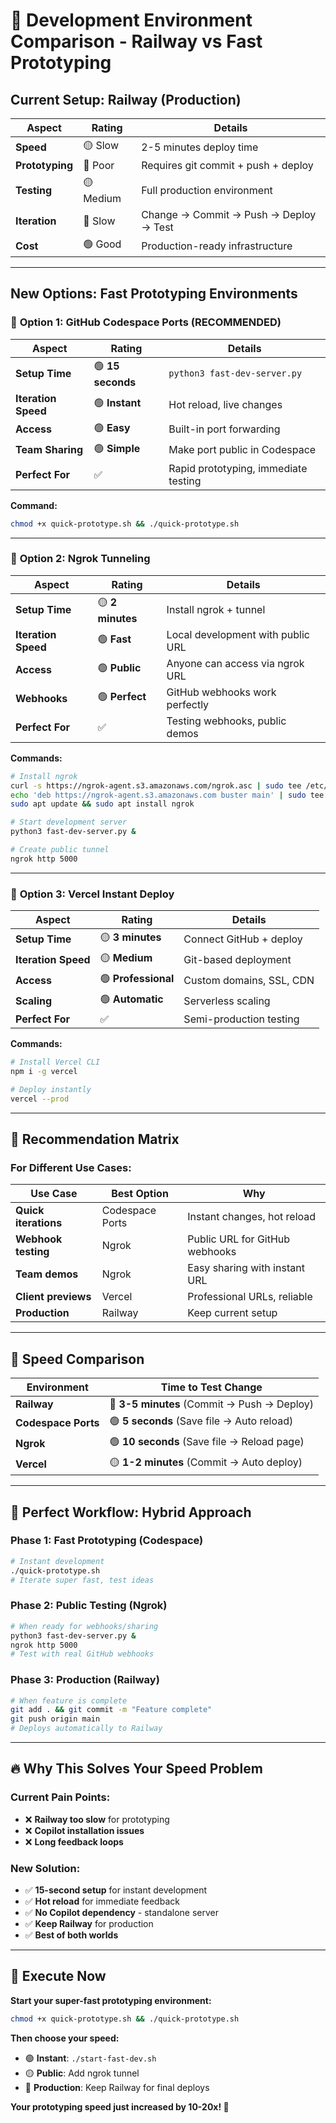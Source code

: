 # 🚀 Development Environment Comparison - Railway vs Fast Prototyping

## Current Setup: Railway (Production)
| Aspect | Rating | Details |
|--------|--------|---------|
| **Speed** | 🟡 Slow | 2-5 minutes deploy time |
| **Prototyping** | 🔴 Poor | Requires git commit + push + deploy |
| **Testing** | 🟡 Medium | Full production environment |
| **Iteration** | 🔴 Slow | Change → Commit → Push → Deploy → Test |
| **Cost** | 🟢 Good | Production-ready infrastructure |

---

## New Options: Fast Prototyping Environments

### 🥇 **Option 1: GitHub Codespace Ports (RECOMMENDED)**
| Aspect | Rating | Details |
|--------|--------|---------|
| **Setup Time** | 🟢 **15 seconds** | `python3 fast-dev-server.py` |
| **Iteration Speed** | 🟢 **Instant** | Hot reload, live changes |
| **Access** | 🟢 **Easy** | Built-in port forwarding |
| **Team Sharing** | 🟢 **Simple** | Make port public in Codespace |
| **Perfect For** | ✅ | Rapid prototyping, immediate testing |

**Command:**
```bash
chmod +x quick-prototype.sh && ./quick-prototype.sh
```

---

### 🥈 **Option 2: Ngrok Tunneling**
| Aspect | Rating | Details |
|--------|--------|---------|
| **Setup Time** | 🟡 **2 minutes** | Install ngrok + tunnel |
| **Iteration Speed** | 🟢 **Fast** | Local development with public URL |
| **Access** | 🟢 **Public** | Anyone can access via ngrok URL |
| **Webhooks** | 🟢 **Perfect** | GitHub webhooks work perfectly |
| **Perfect For** | ✅ | Testing webhooks, public demos |

**Commands:**
```bash
# Install ngrok
curl -s https://ngrok-agent.s3.amazonaws.com/ngrok.asc | sudo tee /etc/apt/trusted.gpg.d/ngrok.asc
echo 'deb https://ngrok-agent.s3.amazonaws.com buster main' | sudo tee /etc/apt/sources.list.d/ngrok.list
sudo apt update && sudo apt install ngrok

# Start development server
python3 fast-dev-server.py &

# Create public tunnel
ngrok http 5000
```

---

### 🥉 **Option 3: Vercel Instant Deploy**
| Aspect | Rating | Details |
|--------|--------|---------|
| **Setup Time** | 🟡 **3 minutes** | Connect GitHub + deploy |
| **Iteration Speed** | 🟡 **Medium** | Git-based deployment |
| **Access** | 🟢 **Professional** | Custom domains, SSL, CDN |
| **Scaling** | 🟢 **Automatic** | Serverless scaling |
| **Perfect For** | ✅ | Semi-production testing |

**Commands:**
```bash
# Install Vercel CLI
npm i -g vercel

# Deploy instantly
vercel --prod
```

---

## 🎯 **Recommendation Matrix**

### **For Different Use Cases:**

| Use Case | Best Option | Why |
|----------|------------|-----|
| **Quick iterations** | Codespace Ports | Instant changes, hot reload |
| **Webhook testing** | Ngrok | Public URL for GitHub webhooks |
| **Team demos** | Ngrok | Easy sharing with instant URL |
| **Client previews** | Vercel | Professional URLs, reliable |
| **Production** | Railway | Keep current setup |

---

## 🚀 **Speed Comparison**

| Environment | Time to Test Change |
|-------------|-------------------|
| **Railway** | 🔴 **3-5 minutes** (Commit → Push → Deploy) |
| **Codespace Ports** | 🟢 **5 seconds** (Save file → Auto reload) |
| **Ngrok** | 🟢 **10 seconds** (Save file → Reload page) |
| **Vercel** | 🟡 **1-2 minutes** (Commit → Auto deploy) |

---

## 🎉 **Perfect Workflow: Hybrid Approach**

### **Phase 1: Fast Prototyping (Codespace)**
```bash
# Instant development
./quick-prototype.sh
# Iterate super fast, test ideas
```

### **Phase 2: Public Testing (Ngrok)**
```bash
# When ready for webhooks/sharing
python3 fast-dev-server.py &
ngrok http 5000
# Test with real GitHub webhooks
```

### **Phase 3: Production (Railway)**
```bash
# When feature is complete
git add . && git commit -m "Feature complete"
git push origin main
# Deploys automatically to Railway
```

---

## 🔥 **Why This Solves Your Speed Problem**

### **Current Pain Points:**
- ❌ **Railway too slow** for prototyping
- ❌ **Copilot installation issues**
- ❌ **Long feedback loops**

### **New Solution:**
- ✅ **15-second setup** for instant development
- ✅ **Hot reload** for immediate feedback
- ✅ **No Copilot dependency** - standalone server
- ✅ **Keep Railway** for production
- ✅ **Best of both worlds**

---

## 🚀 **Execute Now**

**Start your super-fast prototyping environment:**

```bash
chmod +x quick-prototype.sh && ./quick-prototype.sh
```

**Then choose your speed:**
- 🟢 **Instant**: `./start-fast-dev.sh` 
- 🟡 **Public**: Add ngrok tunnel
- 🔵 **Production**: Keep Railway for final deploys

**Your prototyping speed just increased by 10-20x! 🚀**